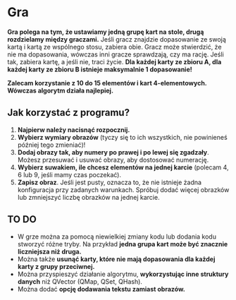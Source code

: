 # Gra

**Gra polega na tym, że ustawiamy jedną grupę kart na stole, drugą rozdzielamy między graczami.** Jeśli gracz znajdzie dopasowanie ze swoją kartą i kartą ze wspólnego stosu, zabiera obie. Gracz może stwierdzić, że nie ma dopasowania, wówczas inni gracze sprawdzają, czy ma rację. Jeśli tak, zabiera kartę, a jeśli nie, traci życie. **Dla każdej karty ze zbioru A, dla każdej karty ze zbioru B istnieje maksymalnie 1 dopasowanie!**

**Zalecam korzystanie z 10 do 15 elementów i kart 4-elementowych. Wówczas algorytm działa najlepiej.**

## Jak korzystać z programu?

1. **Najpierw należy nacisnąć rozpocznij.**
2. **Wybierz wymiary obrazów** (tyczy się to ich wszystkich, nie powinieneś później tego zmieniać)!
3. **Dodaj obrazy tak, aby numery po prawej i po lewej się zgadzały**. Możesz przesuwać i usuwać obrazy, aby dostosować numerację.
4. **Wybierz suwakiem, ile chcesz elementów na jednej karcie** (polecam 4, 6 lub 9, jeśli mamy czas poczekać).
5. **Zapisz obraz**. Jeśli jest pusty, oznacza to, że nie istnieje żadna konfiguracja przy zadanych warunkach. Spróbuj dodać więcej obrazków lub zmniejszyć liczbę obrazków na jednej karcie.

## TO DO

- W grze można za pomocą niewielkiej zmiany kodu lub dodania kodu stworzyć różne tryby. Na przykład **jedna grupa kart może być znacznie liczniejsza niż druga.**
- Można także **usunąć karty, które nie mają dopasowania dla każdej karty z grupy przeciwnej.**
- Można przyspieszyć działanie algorytmu, **wykorzystując inne struktury danych** niż QVector (QMap, QSet, QHash).
- Można dodać **opcję dodawania tekstu zamiast obrazów.**
